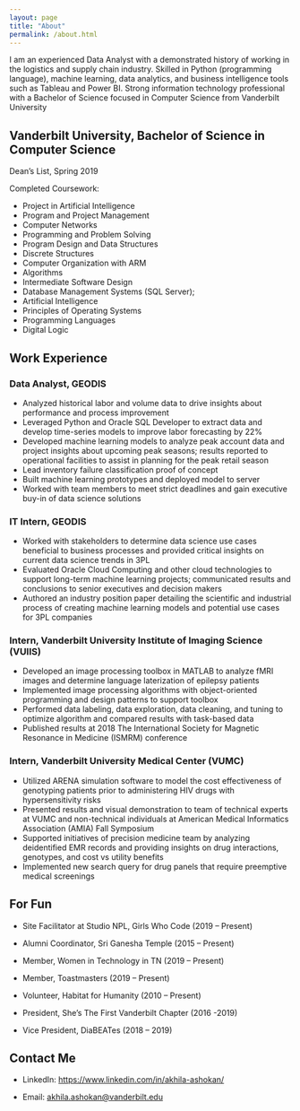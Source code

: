 ```yaml
---
layout: page
title: "About"
permalink: /about.html
---
```


I am an experienced Data Analyst with a demonstrated history of working in the logistics and supply chain industry. 
Skilled in Python (programming language), machine learning, data analytics, and business intelligence tools such as Tableau and Power BI. 
Strong information technology professional with a Bachelor of Science focused in Computer Science from Vanderbilt University

## Vanderbilt University, Bachelor of Science in Computer Science

Dean’s List, Spring 2019

Completed Coursework:
* Project in Artificial Intelligence
* Program and Project Management
* Computer Networks
* Programming and Problem Solving
* Program Design and Data Structures
* Discrete Structures
* Computer Organization with ARM
* Algorithms
* Intermediate Software Design
* Database Management Systems (SQL Server);
* Artificial Intelligence
* Principles of Operating Systems
* Programming Languages
* Digital Logic

## Work Experience 

### Data Analyst, GEODIS

* Analyzed historical labor and volume data to drive insights about performance and process improvement
* Leveraged Python and Oracle SQL Developer to extract data and develop time-series models to improve labor forecasting by 22%
* Developed machine learning models to analyze peak account data and project insights about upcoming peak seasons; results reported to operational facilities to assist in planning for the peak retail season
* Lead inventory failure classification proof of concept
* Built machine learning prototypes and deployed model to server
* Worked with team members to meet strict deadlines and gain executive buy-in of data science solutions                                                                                                                              

### IT Intern, GEODIS

* Worked with stakeholders to determine data science use cases beneficial to business processes and provided critical insights on current data science trends in 3PL
* Evaluated Oracle Cloud Computing and other cloud technologies to support long-term machine learning projects; communicated results and conclusions to senior executives and decision makers
* Authored an industry position paper detailing the scientific and industrial process of creating machine learning models and potential use cases for 3PL companies

### Intern, Vanderbilt University Institute of Imaging Science (VUIIS)

* Developed an image processing toolbox in MATLAB to analyze fMRI images and determine language laterization of epilepsy patients
* Implemented image processing algorithms with object-oriented programming and design patterns to support toolbox
* Performed data labeling, data exploration, data cleaning, and tuning to optimize algorithm and compared results with task-based data
* Published results at 2018 The International Society for Magnetic Resonance in Medicine (ISMRM) conference

### Intern, Vanderbilt University Medical Center (VUMC)      

* Utilized ARENA simulation software to model the cost effectiveness of genotyping patients prior to administering HIV drugs with hypersensitivity risks
* Presented results and visual demonstration to team of technical experts at VUMC and non-technical individuals at American Medical Informatics Association (AMIA) Fall Symposium
* Supported initiatives of precision medicine team by analyzing deidentified EMR records and providing insights on drug interactions, genotypes, and cost vs utility benefits
* Implemented new search query for drug panels that require preemptive medical screenings


## For Fun 

* Site Facilitator at Studio NPL, Girls Who Code (2019 – Present)

* Alumni Coordinator, Sri Ganesha Temple (2015 – Present)

* Member, Women in Technology in TN (2019 – Present)

* Member, Toastmasters (2019 – Present)

* Volunteer, Habitat for Humanity (2010 – Present)

* President, She’s The First Vanderbilt Chapter (2016 -2019)

* Vice President, DiaBEATes (2018 – 2019)

## Contact Me 

* LinkedIn: https://www.linkedin.com/in/akhila-ashokan/

* Email: akhila.ashokan@vanderbilt.edu